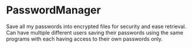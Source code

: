# PasswordManager
Save all my passwords into encrypted files for security and ease retrieval. Can have multiple different users saving their passwords using the same programs with each having access to their own passwords only.
